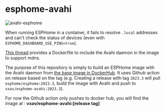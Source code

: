 # esphome-avahi

![avahi-esphome](https://github.com/vxav/vxav.github.io/blob/master/img/avahi-esphome.png?raw=true)

When running ESPHome in a container, it fails to resolve `.local` addresses and can't check the status of devices (even with `ESPHOME_DASHBOARD_USE_PING=true`).

[This thread](https://github.com/esphome/issues/issues/3517#issuecomment-1369256899) provides a Dockerfile to include the Avahi daemon in the image to support mdns.

The purpose of this repository is simply to build an ESPHome image with the Avahi daemon from [the base image in DockerHub](https://hub.docker.com/r/esphome/esphome). It uses Github action on release based on the tag (e.g. Creating a release with tag `2023.3` will pull `esphome/esphome:2023.3`, build the image with Avahi and push to `vxav/esphome-avahi:2023.3`).

For now the Github action only pushes to docker hub, you will find the image at : **vxav/esphome-avahi:[release tag]**
